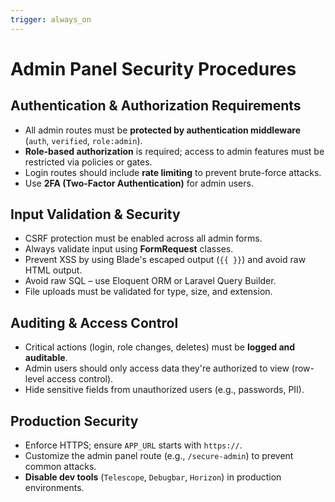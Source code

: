 ```yaml
---
trigger: always_on
---
```


# Admin Panel Security Procedures

## Authentication & Authorization Requirements

- All admin routes must be **protected by authentication middleware** (`auth`, `verified`, `role:admin`).
- **Role-based authorization** is required; access to admin features must be restricted via policies or gates.
- Login routes should include **rate limiting** to prevent brute-force attacks.
- Use **2FA (Two-Factor Authentication)** for admin users.

## Input Validation & Security

- CSRF protection must be enabled across all admin forms.
- Always validate input using **FormRequest** classes.
- Prevent XSS by using Blade's escaped output (`{{ }}`) and avoid raw HTML output.
- Avoid raw SQL – use Eloquent ORM or Laravel Query Builder.
- File uploads must be validated for type, size, and extension.

## Auditing & Access Control

- Critical actions (login, role changes, deletes) must be **logged and auditable**.
- Admin users should only access data they're authorized to view (row-level access control).
- Hide sensitive fields from unauthorized users (e.g., passwords, PII).

## Production Security

- Enforce HTTPS; ensure `APP_URL` starts with `https://`.
- Customize the admin panel route (e.g., `/secure-admin`) to prevent common attacks.
- **Disable dev tools** (`Telescope`, `Debugbar`, `Horizon`) in production environments.
